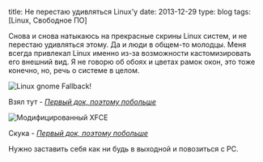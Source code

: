 title: Не перестаю удивляться Linux'у
date: 2013-12-29
type: blog
tags: [Linux, Свободное ПО]

Снова и снова натыкаюсь на прекрасные скрины Linux систем, и не перестаю удивляться этому. Да и люди в общем-то молодцы. Меня всегда привлекал Linux именно из-за возможности кастомизировать его внешний вид. Я не говорю об обоях и цветах рамок окон, это тоже конечно, но, речь о системе в целом.

![Linux gnome Fallback!](http://imageshack.com/a/img837/3672/uzmg.png)

Взял тут - *[Первый док, поэтому побольше](http://www.linux.org.ru/gallery/screenshots/9972537)*

![Модифицированный XFCE](http://imageshack.com/a/img51/9299/q1l9.png)

Скука - *[Первый док, поэтому побольше](http://www.linux.org.ru/gallery/screenshots/9972537)*

Нужно заставить себя как ни будь в выходной и повозиться с PC.